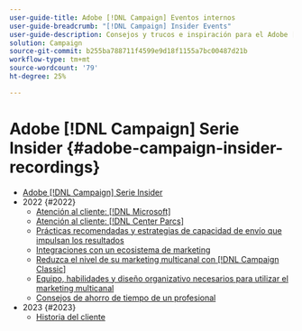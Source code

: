 ```yaml
---
user-guide-title: Adobe [!DNL Campaign] Eventos internos
user-guide-breadcrumb: "[!DNL Campaign] Insider Events"
user-guide-description: Consejos y trucos e inspiración para el Adobe [!DNL Campaign] clientes de para ayudar a desarrollar estrategias de marketing entre canales, aumentar las habilidades de los profesionales de marketing de equipo y ayudar a las organizaciones a lanzar estrategias de marketing entre canales más avanzadas.
solution: Campaign
source-git-commit: b255ba788711f4599e9d18f1155a7bc00487d21b
workflow-type: tm+mt
source-wordcount: '79'
ht-degree: 25%

---
```



# Adobe [!DNL Campaign] Serie Insider {#adobe-campaign-insider-recordings}

+ [Adobe [!DNL Campaign] Serie Insider](overview.md)
+ 2022 {#2022}
   + [Atención al cliente: [!DNL Microsoft]](2022/microsoft.md)
   + [Atención al cliente: [!DNL Center Parcs]](2022/center-parcs.md)
   + [Prácticas recomendadas y estrategias de capacidad de envío que impulsan los resultados](2022/deliverability-best-practices.md)
   + [Integraciones con un ecosistema de marketing](2022/integrations.md)
   + [Reduzca el nivel de su marketing multicanal con [!DNL Campaign Classic]](2022/cross-channel.md)
   + [Equipo, habilidades y diseño organizativo necesarios para utilizar el marketing multicanal](2022/team-skills-org-design.md)
   + [Consejos de ahorro de tiempo de un profesional](2022/tips.md)
+ 2023 {#2023}
   + [Historia del cliente](2023/customer-spotlight-center-parcs.md)